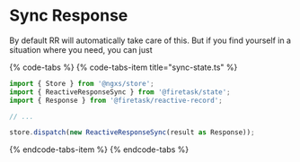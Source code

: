 # Sync Response

By default RR will automatically take care of this. But if you find yourself in a situation where you need, you can just

{% code-tabs %}
{% code-tabs-item title="sync-state.ts" %}
```typescript
import { Store } from '@ngxs/store';
import { ReactiveResponseSync } from '@firetask/state';
import { Response } from '@firetask/reactive-record';

// ...

store.dispatch(new ReactiveResponseSync(result as Response));
```
{% endcode-tabs-item %}
{% endcode-tabs %}

